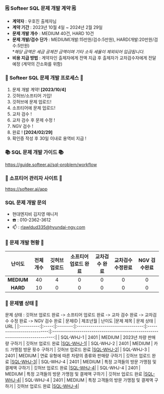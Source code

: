 ### 🗒️ Softeer SQL 문제 개발 계약 🗒️
- **계약자** : 우호진 출제자님
- **계약 기간** : 2023년 10월 4일 ~ 2024년 2월 29일  
- **문제 개발 개수** : MEDIUM 40건, HARD 10건  
- **문제 개발/검수 단가** : MEDIUM(개발:15만원/검수:5만원), HARD(개발:20만원/검수:5만원)   
                            **해당 금액은 세금 공제전 금액이며 기타 소득 세율이 제외되어 입금됩니다.*
- **비용 지급 방법** : 계약자인 출제자에게 전액 지급 후 출제자가 교차검수자에게 전달 예정 (계약의 간소화를 위함) 


### 💚 Softeer SQL 문제 개발 프로세스 💚
1. 문제 개발 계약!   **[2023/10/4]**
2. 깃허브/소프티어 가입!
3. 깃허브에 문제 업로드!
4. 소프티어에 문제 업로드!
5. 교차 검수 !
6. 교차 검수 후 문제 수정 !
7. NGV 검수 !
8. 완료 !  **[2024/02/29]**
9. 확인증 작성 후 30일 이내로 용역비 지급 ! 
### 📚 SQL 문제 개발 가이드 📚
https://guide.softeer.ai/sql-problem/workflow
### 🌼 소프티어 관리자 사이트 🌼
https://softeer.ai/app
  
### SQL 문제 개발 문의 
- 현대엔지비 김지영 매니저 
- ☎️ : 010-2362-3612
- 📫 : rlawldud335@hyundai-ngv.com
### 📍 문제 개발 현황 📍
| 난이도  | 전체 개수 | 깃허브 업로드 | 소프티어 업로드 완료 | 교차검수 완료 | 교차검수 수정완료 | NGV 검수완료 |
|:------------:|:-----:|:------------:|:---------------:|:------------:|:------------:|:-------------:|
| **MEDIUM**  |   40    |      4        |       0       |      0       |       0        |       0        |
| **HARD**    |    10   |      0        |       0        |      0       |       0       |       0        |
### 📌 문제별 상태 📌
문제 상태 : 깃허브 업로드 완료 -> 소프티어 업로드 완료 -> 교차 검수 완료 -> 교차검수 수정 완료 -> NGV 검수 완료
| 문제ID  | 제조년월 | 난이도 |문제 제목 | 문제 상태 | URL | 
|:----------:|:-----:|:--------:|:----------------------------------:|:---------------------------:|:-------------------------------------------------------------------------------:|
| SQL-WHJ-1 | 2401 |  MEDIUM  |   2023년 차량 판매량 구하기  |     깃허브 업로드 완료     |[SQL-WHJ-1](https://github.com/Softeer-Problems-WooHoJin/SQL-WHJ-1)|
| SQL-WHJ-2 | 2401  |  MEDIUM  |   카드 가맹점 방문 횟수 구하기      |    깃허브 업로드 완료     |[SQL-WHJ-2](https://github.com/Softeer-Problems-WooHoJin/SQL-WHJ-2)|
| SQL-WHJ-3 | 2401  |  MEDIUM  |   연료 유형에 따른 차량의 종류와 판매량 구하기      |     깃허브 업로드 완료     |[SQL-WHJ-3](https://github.com/Softeer-Problems-WooHoJin/SQL-WHJ-3)|
| SQL-WHJ-4 | 2401  |  MEDIUM  |   특정 고객들의 방문 가맹점 및 결제액 구하기         |   깃허브 업로드 완료     |[SQL-WHJ-4](https://github.com/Softeer-Problems-WooHoJin/SQL-WHJ-4)|
| SQL-WHJ-4 | 2401  |  MEDIUM  |   특정 고객들의 방문 가맹점 및 결제액 구하기         |   깃허브 업로드 완료     |[SQL-WHJ-4](https://github.com/Softeer-Problems-WooHoJin/SQL-WHJ-4)|
| SQL-WHJ-4 | 2401  |  MEDIUM  |   특정 고객들의 방문 가맹점 및 결제액 구하기         |   깃허브 업로드 완료     |[SQL-WHJ-4](https://github.com/Softeer-Problems-WooHoJin/SQL-WHJ-4)|
